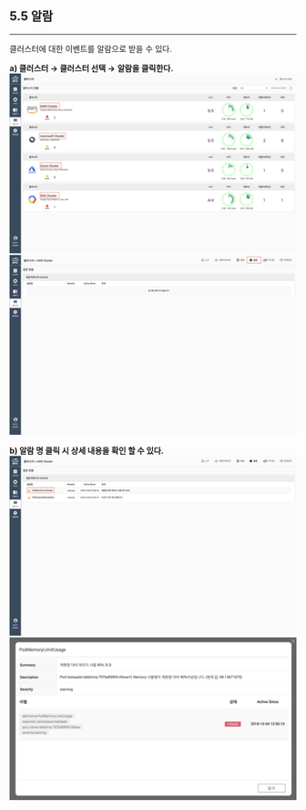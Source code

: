 ## 5.5 알람

---

클러스터에 대한 이벤트를 알람으로 받을 수 있다.

**a\) 클러스터 **→** 클러스터 선택 →** **알람을 클릭한다.**![](/assets/KR/3.0.0/5.5_1.png)![](/assets/KR/3.0.0/5.5_2.png)

**b\) 알람 명 클릭 시 상세 내용을 확인 할 수 있다.**  
![](/assets/KR/3.0.0/5.5_3.png)![](/assets/KR/3.0.0/5.5_4.png)

